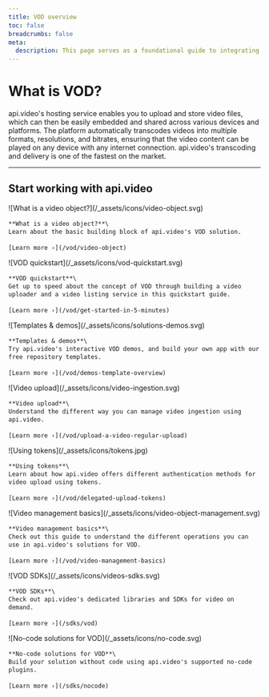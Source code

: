 ```yaml
---
title: VOD overview
toc: false
breadcrumbs: false
meta:
  description: This page serves as a foundational guide to integrating api.video's solutions for video on demand (VOD).
---
```


<div class="section-header no-toc">

# What is <span style="color: var(--accent-10)">VOD</span>?

  api.video's hosting service enables you to upload and store video files, which can then be easily embedded and shared across various devices and platforms. The platform automatically transcodes videos into multiple formats, resolutions, and bitrates, ensuring that the video content can be played on any device with any internet connection. api.video's transcoding and delivery is one of the fastest on the market.

</div>

---

## Start working with api.video

<Grid cols="2" gap="3">
<Card pad="3">
    ![What is a video object?](/_assets/icons/video-object.svg)

    **What is a video object?**\
    Learn about the basic building block of api.video's VOD solution.

    [Learn more ›](/vod/video-object)
</Card>
<Card pad="3">
    ![VOD quickstart](/_assets/icons/vod-quickstart.svg)

    **VOD quickstart**\
    Get up to speed about the concept of VOD through building a video uploader and a video listing service in this quickstart guide.

    [Learn more ›](/vod/get-started-in-5-minutes)
</Card>
<Card pad="3">
    ![Templates & demos](/_assets/icons/solutions-demos.svg)

    **Templates & demos**\
    Try api.video's interactive VOD demos, and build your own app with our free repository templates.

    [Learn more ›](/vod/demos-template-overview)
</Card>
<Card pad="3">
    ![Video upload](/_assets/icons/video-ingestion.svg)

    **Video upload**\
    Understand the different way you can manage video ingestion using api.video.

    [Learn more ›](/vod/upload-a-video-regular-upload)
</Card>
<Card pad="3">
    ![Using tokens](/_assets/icons/tokens.jpg)

    **Using tokens**\
    Learn about how api.video offers different authentication methods for video upload using tokens.

    [Learn more ›](/vod/delegated-upload-tokens)
</Card>
<Card pad="3">
    ![Video management basics](/_assets/icons/video-object-management.svg)

    **Video management basics**\
    Check out this guide to understand the different operations you can use in api.video's solutions for VOD.

    [Learn more ›](/vod/video-management-basics)
</Card>
<Card pad="3">
    ![VOD SDKs](/_assets/icons/videos-sdks.svg)

    **VOD SDKs**\
    Check out api.video's dedicated libraries and SDKs for video on demand.

    [Learn more ›](/sdks/vod)
</Card>
<Card pad="3">
    ![No-code solutions for VOD](/_assets/icons/no-code.svg)

    **No-code solutions for VOD**\
    Build your solution without code using api.video's supported no-code plugins.

    [Learn more ›](/sdks/nocode)
</Card>
</Grid>
